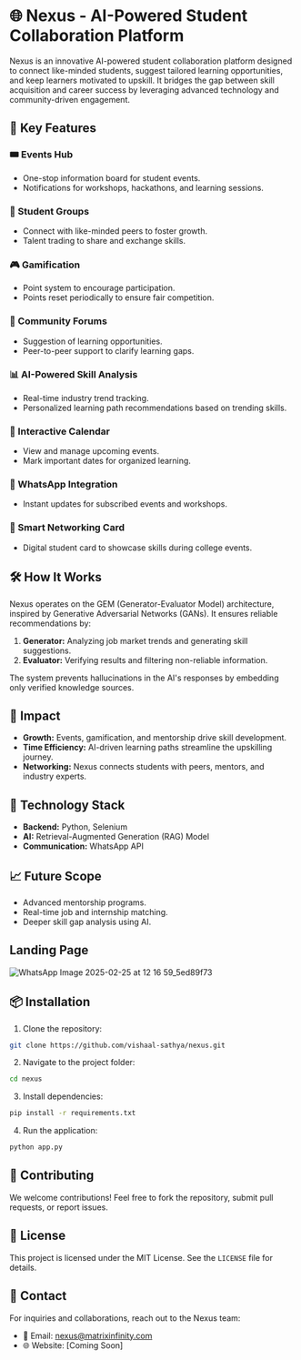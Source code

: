 # 🌐 Nexus - AI-Powered Student Collaboration Platform

Nexus is an innovative AI-powered student collaboration platform designed to connect like-minded students, suggest tailored learning opportunities, and keep learners motivated to upskill. It bridges the gap between skill acquisition and career success by leveraging advanced technology and community-driven engagement.

## 🚀 Key Features

### 🎟️ Events Hub
- One-stop information board for student events.
- Notifications for workshops, hackathons, and learning sessions.

### 🤝 Student Groups
- Connect with like-minded peers to foster growth.
- Talent trading to share and exchange skills.

### 🎮 Gamification
- Point system to encourage participation.
- Points reset periodically to ensure fair competition.

### 💬 Community Forums
- Suggestion of learning opportunities.
- Peer-to-peer support to clarify learning gaps.

### 📊 AI-Powered Skill Analysis
- Real-time industry trend tracking.
- Personalized learning path recommendations based on trending skills.

### 📅 Interactive Calendar
- View and manage upcoming events.
- Mark important dates for organized learning.

### 📱 WhatsApp Integration
- Instant updates for subscribed events and workshops.

### 🪪 Smart Networking Card
- Digital student card to showcase skills during college events.

## 🛠️ How It Works

Nexus operates on the GEM (Generator-Evaluator Model) architecture, inspired by Generative Adversarial Networks (GANs). It ensures reliable recommendations by:

1. **Generator:** Analyzing job market trends and generating skill suggestions.
2. **Evaluator:** Verifying results and filtering non-reliable information.

The system prevents hallucinations in the AI's responses by embedding only verified knowledge sources.

## 🌟 Impact

- **Growth:** Events, gamification, and mentorship drive skill development.
- **Time Efficiency:** AI-driven learning paths streamline the upskilling journey.
- **Networking:** Nexus connects students with peers, mentors, and industry experts.

## 🔬 Technology Stack
- **Backend:** Python, Selenium
- **AI:** Retrieval-Augmented Generation (RAG) Model
- **Communication:** WhatsApp API

## 📈 Future Scope
- Advanced mentorship programs.
- Real-time job and internship matching.
- Deeper skill gap analysis using AI.

## Landing Page
![WhatsApp Image 2025-02-25 at 12 16 59_5ed89f73](https://github.com/user-attachments/assets/eab9d195-b827-48c9-b29d-c7a86215c515)

## 📦 Installation

1. Clone the repository:
```bash
git clone https://github.com/vishaal-sathya/nexus.git
```

2. Navigate to the project folder:
```bash
cd nexus
```

3. Install dependencies:
```bash
pip install -r requirements.txt
```

4. Run the application:
```bash
python app.py
```

## 🤝 Contributing

We welcome contributions! Feel free to fork the repository, submit pull requests, or report issues.

## 📜 License

This project is licensed under the MIT License. See the `LICENSE` file for details.

## 📧 Contact

For inquiries and collaborations, reach out to the Nexus team:
- 📩 Email: nexus@matrixinfinity.com
- 🌐 Website: [Coming Soon]

